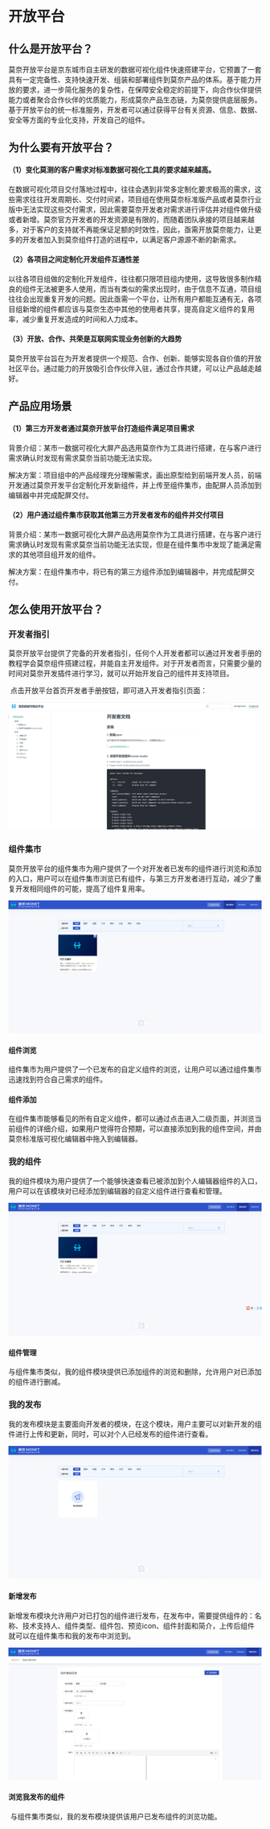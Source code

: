 # 开放平台

## 什么是开放平台？

​	莫奈开放平台是京东城市自主研发的数据可视化组件快速搭建平台，它预置了一套具有一定完备性、支持快速开发、组装和部署组件到莫奈产品的体系。基于能力开放的要求，进一步简化服务的复杂性，在保障安全稳定的前提下，向合作伙伴提供能力或者聚合合作伙伴的优质能力，形成莫奈产品生态链，为莫奈提供底层服务。基于开放平台的统一标准服务，开发者可以通过获得平台有关资源、信息、数据、安全等方面的专业化支持，开发自己的组件。

## 为什么要有开放平台？

#### （1）变化莫测的客户需求对标准数据可视化工具的要求越来越高。

​	在数据可视化项目交付落地过程中，往往会遇到非常多定制化要求极高的需求，这些需求往往开发周期长、交付时间紧，项目组在使用莫奈标准版产品或者莫奈行业版中无法实现这些交付需求，因此需要莫奈开发者对需求进行评估并对组件做升级或者新增。莫奈官方开发者的开发资源是有限的，而随着团队承接的项目越来越多，对于客户的支持就不再能保证足额的时效性，因此，亟需开放莫奈能力，让更多的开发者加入到莫奈组件打造的进程中，以满足客户源源不断的新需求。

#### （2）各项目之间定制化开发组件互通性差

​	以往各项目组做的定制化开发组件，往往都只限项目组内使用，这导致很多制作精良的组件无法被更多人使用，而当有类似的需求出现时，由于信息不互通，项目组往往会出现重复开发的问题。因此亟需一个平台，让所有用户都能互通有无，各项目组新增的组件都应该与莫奈生态中其他的使用者共享，提高自定义组件的复用率，减少重复开发造成的时间和人力成本。

#### （3）开放、合作、共荣是互联网实现业务创新的大趋势

​	莫奈开放平台旨在为开发者提供一个规范、合作、创新、能够实现各自价值的开放社区平台。通过能力的开放吸引合作伙伴入驻，通过合作共建，可以让产品越走越好。

## 产品应用场景

#### （1）第三方开发者通过莫奈开放平台打造组件满足项目需求

背景介绍：某市一数据可视化大屏产品选用莫奈作为工具进行搭建，在与客户进行需求确认时发现有需求莫奈当前功能无法实现。

解决方案：项目组中的产品经理充分理解需求，画出原型给到前端开发人员，前端开发通过莫奈开发平台定制化开发新组件，并上传至组件集市，由配屏人员添加到编辑器中并完成配屏交付。

#### （2）用户通过组件集市获取其他第三方开发者发布的组件并交付项目

背景介绍：某市一数据可视化大屏产品选用莫奈作为工具进行搭建，在与客户进行需求确认时发现有需求莫奈当前功能无法实现，但是在组件集市中发现了能满足需求的其他项目组开发的组件。

解决方案：在组件集市中，将已有的第三方组件添加到编辑器中，并完成配屏交付。

## 怎么使用开放平台？

### 开发者指引

​	莫奈开放平台提供了完备的开发者指引，任何个人开发者都可以通过开发者手册的教程学会莫奈组件搭建过程，并能自主开发组件。对于开发者而言，只需要少量的时间对莫奈开发插件进行学习，就可以开始开发自己的组件并支持项目。

​	点击开放平台首页开发者手册按钮，即可进入开发者指引页面：

![20201202184538](image/20201202184538.png)

### 组件集市

​	莫奈开放平台的组件集市为用户提供了一个对开发者已发布的组件进行浏览和添加的入口，用户可以在组件集市浏览已有组件，与第三方开发者进行互动，减少了重复开发相同组件的可能，提高了组件复用率。

![](image/20201203114807.png)

#### 组件浏览

​	组件集市为用户提供了一个已发布的自定义组件的浏览，让用户可以通过组件集市迅速找到符合自己需求的组件。

#### 组件添加

​	在组件集市能够看见的所有自定义组件，都可以通过点击进入二级页面，并浏览当前组件的详细介绍，如果用户觉得符合预期，可以直接添加到我的组件空间，并由莫奈标准版可视化编辑器中拖入到编辑器。

### 我的组件

​	我的组件模块为用户提供了一个能够快速查看已被添加到个人编辑器组件的入口，用户可以在该模块对已经添加到编辑器的自定义组件进行查看和管理。

![](image/20201203115000.png)

#### 组件管理

​	与组件集市类似，我的组件模块提供已添加组件的浏览和删除，允许用户对已添加的组件进行删减。

### 我的发布

​	我的发布模块是主要面向开发者的模块，在这个模块，用户主要可以对新开发的组件进行上传和更新，同时，可以对个人已经发布的组件进行查看。

![](image/20201203115050.png)

#### 新增发布

​	新增发布模块允许用户对已打包的组件进行发布，在发布中，需要提供组件的：名称、技术支持人、组件类型、组件包、预览icon、组件封面和简介，上传后组件就可以在组件集市和我的发布中浏览到。

![](image/20201203115140.png)

#### 浏览我发布的组件

​	与组件集市类似，我的发布模块提供该用户已发布组件的浏览功能。